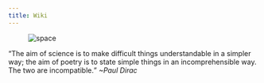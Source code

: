 ```yaml
---
title: Wiki
---
```

<figure><img src="https://wallpapers.com/images/featured-full/black-and-white-space-x1nvtocshb6mk05t.jpg" alt="space"></figure>
<q>The aim of science is to make difficult things understandable in a simpler way; the aim of poetry is to state simple things in an incomprehensible way. The two are incompatible.</q> 
<cite>~Paul Dirac</cite>
